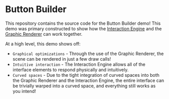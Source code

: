 # Button Builder #

This repository contains the source code for the Button Builder demo!  This demo was primary constructed to show how the [Interaction Engine][] and the [Graphic Renderer][] can work together.  

At a high level, this demo shows off:
 - `Graphical optimizations` - Through the use of the Graphic Renderer, the scene can be rendered in just a few draw calls!  
 - `Intuitive interaction` - The Interaction Engine allows all of the interface elements to respond physically and intuitively.
 - `Curved spaces` - Due to the tight integration of curved spaces into both the Graphic Renderer and the Interaction Engine, the entire interface can be trivially warped into a curved space, and everything still works as you intend!

[Interaction Engine]: https://github.com/leapmotion/UnityModules/wiki/Interaction-Engine
[Graphic Renderer]: https://github.com/leapmotion/UnityModules/wiki/Graphic-Renderer
